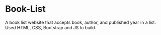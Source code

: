 # Book-List

A book list website that accepts book, author, and published year in a list. Used HTML, CSS, Bootstrap and JS to build.
